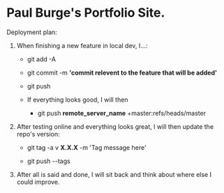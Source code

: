 # Paul Burge's Portfolio Site.
Deployment plan:

1. When finishing a new feature in local dev, I...:

	- git add -A

	- git commit -m **'commit relevent to the feature that will be added'**

	- git push


	* If everything looks good, I will then

		- git push **remote_server_name** +master:refs/heads/master

2. After testing online and everything looks great, I will then update the repo's version:

	- git tag -a v **X.X.X** -m 'Tag message here'

	- git push --tags

3. After all is said and done, I will sit back and think about where else I could improve. 